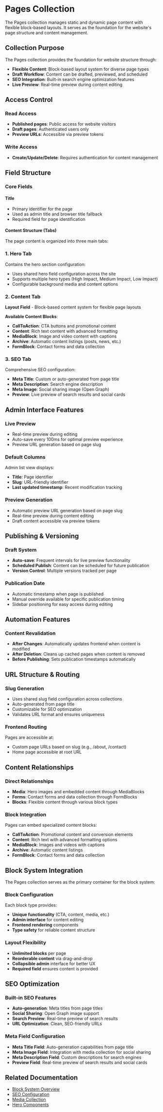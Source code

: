 # Pages Collection

The Pages collection manages static and dynamic page content with flexible block-based layouts. It serves as the foundation for the website's page structure and content management.

## Collection Purpose

The Pages collection provides the foundation for website structure through:
- **Flexible Content**: Block-based layout system for diverse page types
- **Draft Workflow**: Content can be drafted, previewed, and scheduled
- **SEO Integration**: Built-in search engine optimization features
- **Live Preview**: Real-time preview during content editing

## Access Control

### Read Access
- **Published pages**: Public access for website visitors
- **Draft pages**: Authenticated users only
- **Preview URLs**: Accessible via preview tokens

### Write Access
- **Create/Update/Delete**: Requires authentication for content management

## Field Structure

### Core Fields

#### Title
- Primary identifier for the page
- Used as admin title and browser title fallback
- Required field for page identification

#### Content Structure (Tabs)

The page content is organized into three main tabs:

### 1. Hero Tab
Contains the hero section configuration:
- Uses shared hero field configuration across the site
- Supports multiple hero types (High Impact, Medium Impact, Low Impact)
- Configurable background media and content options

### 2. Content Tab
**Layout Field** - Block-based content system for flexible page layouts

**Available Content Blocks**:
- **CallToAction**: CTA buttons and promotional content
- **Content**: Rich text content with advanced formatting
- **MediaBlock**: Image and video content with captions
- **Archive**: Automatic content listings (posts, news, etc.)
- **FormBlock**: Contact forms and data collection

### 3. SEO Tab
Comprehensive SEO configuration:
- **Meta Title**: Custom or auto-generated from page title
- **Meta Description**: Search engine description
- **Meta Image**: Social sharing image (Open Graph)
- **Preview**: Live preview of search results and social cards

## Admin Interface Features

### Live Preview
- Real-time preview during editing
- Auto-save every 100ms for optimal preview experience
- Preview URL generation based on page slug

### Default Columns
Admin list view displays:
- **Title**: Page identifier
- **Slug**: URL-friendly identifier
- **Last updated timestamp**: Recent modification tracking

### Preview Generation
- Automatic preview URL generation based on page slug
- Real-time preview during content editing
- Draft content accessible via preview tokens

## Publishing & Versioning

### Draft System
- **Auto-save**: Frequent intervals for live preview functionality
- **Scheduled Publish**: Content can be scheduled for future publication
- **Version Control**: Multiple versions tracked per page

### Publication Date
- Automatic timestamp when page is published
- Manual override available for specific publication timing
- Sidebar positioning for easy access during editing

## Automation Features

### Content Revalidation
- **After Changes**: Automatically updates frontend when content is modified
- **After Deletion**: Cleans up cached pages when content is removed
- **Before Publishing**: Sets publication timestamps automatically

## URL Structure & Routing

### Slug Generation
- Uses shared slug field configuration across collections
- Auto-generated from page title
- Customizable for SEO optimization
- Validates URL format and ensures uniqueness

### Frontend Routing
Pages are accessible at:
- Custom page URLs based on slug (e.g., /about, /contact)
- Home page accessible at root URL

## Content Relationships

### Direct Relationships
- **Media**: Hero images and embedded content through MediaBlocks
- **Forms**: Contact forms and data collection through FormBlocks
- **Blocks**: Flexible content through various block types

### Block Integration
Pages can embed specialized content blocks:
- **CallToAction**: Promotional content and conversion elements
- **Content**: Rich text with advanced formatting options
- **MediaBlock**: Images and videos with captions
- **Archive**: Automatic content listings
- **FormBlock**: Contact forms and data collection

## Block System Integration

The Pages collection serves as the primary container for the block system:

### Block Configuration
Each block type provides:
- **Unique functionality** (CTA, content, media, etc.)
- **Admin interface** for content editing
- **Frontend rendering** components
- **Type safety** for reliable content structure

### Layout Flexibility
- **Unlimited blocks** per page
- **Reorderable content** via drag-and-drop
- **Collapsible admin** interface for better UX
- **Required field** ensures content is provided

## SEO Optimization

### Built-in SEO Features
- **Auto-generation**: Meta titles from page titles
- **Social Sharing**: Open Graph image support
- **Search Preview**: Real-time preview of search results
- **URL Optimization**: Clean, SEO-friendly URLs

### Meta Field Configuration
- **Meta Title Field**: Auto-generation capabilities from page title
- **Meta Image Field**: Integration with media collection for social sharing
- **Meta Description Field**: Custom descriptions for search engines
- **Preview Field**: Real-time preview of search results and social cards


## Related Documentation
- [Block System Overview](../blocks/overview.md)
- [SEO Configuration](../architecture/nextjs-frontend.md#seo)
- [Media Collection](./media.md)
- [Hero Components](../blocks/hero-blocks.md)